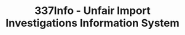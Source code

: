 ---
layout: default
bigquery: https://console.cloud.google.com/bigquery?p=patents-public-data&d=usitc_investigations&page=dataset&project=sheets-management-319211
citation: US International Trade Commission 337Info Unfair Import Investigations Information
  System
contributors: US International Trade Comission
cost: None
description: US International Trade Commission 337Info Unfair Import Investigations
  Information System contains data on investigations done under Section 337. Section
  337 declares the infringement of certain statutory intellectual property rights
  and other forms of unfair competition in import trade to be unlawful practices.
  Most Section 337 investigations involve allegations of patent or registered trademark
  infringement.
documentation: FAQ and tutorial available on the site
last_edit: 04/11/2022, 19:19:58
location: https://pubapps2.usitc.gov/337external/
maintained_by: US International Trade Comission
schema_fields:
- copyrightNumbers
- internalRemand
- cafcAppeals
- complainant
- investigationNo
- patentNumbers
- teoIdDueDate
- scheduledEndDateEvidHear
- issueDateOtherNonFinal
- finalDetNoViolation
- endDateMarkmanHearing
- markmanHearing
- ouiiAttorney
- ouiiParticipation
- aljAssigned
- docketNo
- scheduledStartDateEvidHear
- gcAttorney
- actualEndDateEvidHear
- investigationType
- patentNumber
- targetDate
- publication_number
- id
- trademarkNumbers
- teoProceedingInvolved
- finalDetViolation
- actualStartDateEvidHear
- startDateMarkmanHearing
- investigationTermDate
- htsNumbers
- lastUpdated
- finalIdOnViolationIssue
- dateCreated
- dateComplaintFiled
- finalIdOnViolationDue
- respondent
- invUnfairAct
- teoIdIssueDate
- teoReliefGranted
- currentActiveALJ
- title
- dateOfPublicationFrNotice
- currentStatus
shortname: unfair_import_investigations
tags:
- import
- legal
- trade
timeframe: 2008-2021 (prior to 2008 downloadable as a JSON file)
title: 337Info - Unfair Import Investigations Information System
uuid: 2721f5ec-e599-4890-9265-9706719fc71e
---